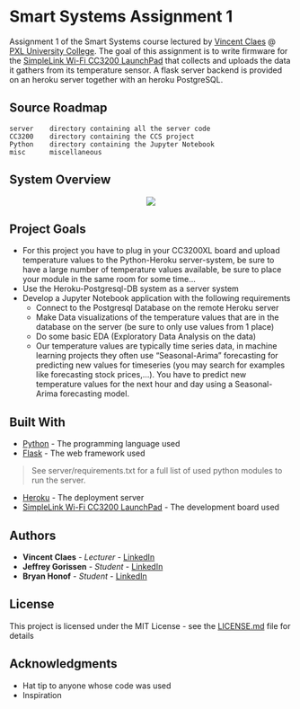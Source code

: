 # Smart Systems Assignment 1

Assignment 1 of the Smart Systems course lectured by [Vincent Claes](https://www.linkedin.com/in/vincentclaes/) @ [PXL University College](https://www.pxl.be).
The goal of this assignment is to write firmware for the [SimpleLink Wi-Fi CC3200 LaunchPad](http://www.ti.com/tool/CC3200-LAUNCHXL) that collects
and uploads the data it gathers from its temperature sensor.
A flask server backend is provided on an heroku server together with an heroku PostgreSQL.

## Source Roadmap

```
server    directory containing all the server code
CC3200    directory containing the CCS project
Python    directory containing the Jupyter Notebook
misc      miscellaneous
```

## System Overview

<p align="center"><img src="./misc/systemoverview.png"></p>

## Project Goals

* For this project you have to plug in your CC3200XL board and upload temperature values to
  the Python-Heroku server-system, be sure to have a large number of temperature values
  available, be sure to place your module in the same room for some time… 
* Use the Heroku-Postgresql-DB system as a server system
* Develop a Jupyter Notebook application with the following requirements
    - Connect to the Postgresql Database on the remote Heroku server
    - Make Data visualizations of the temperature values that are in the database on the 
      server (be sure to only use values from 1 place)
    - Do some basic EDA (Exploratory Data Analysis on the data)
    - Our temperature values are typically time series data, in machine learning projects
      they often use “Seasonal-Arima” forecasting for predicting new values for timeseries
      (you may search for examples like forecasting stock prices,…). You have to predict new
      temperature values for the next hour and day using a Seasonal-Arima forecasting
      model.

## Built With

* [Python](https://www.python.org/) - The programming language used
* [Flask](http://flask.pocoo.org/) - The web framework used
> See server/requirements.txt for a full list of used python modules to run the server.
* [Heroku](https://www.heroku.com/home) - The deployment server
* [SimpleLink Wi-Fi CC3200 LaunchPad](http://www.ti.com/tool/CC3200-LAUNCHXL) - The development board used

## Authors

* **Vincent Claes**    - *Lecturer* - [LinkedIn](https://www.linkedin.com/in/vincentclaes/)
* **Jeffrey Gorissen** - *Student*  - [LinkedIn](https://www.linkedin.com/in/jeffrey-gorissen-6120a2142/)
* **Bryan Honof**      - *Student*  - [LinkedIn](https://www.linkedin.com/in/bryan-honof/)

## License

This project is licensed under the MIT License - see the [LICENSE.md](LICENSE.md) file for details

## Acknowledgments

* Hat tip to anyone whose code was used
* Inspiration


